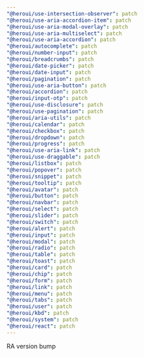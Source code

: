 ```yaml
---
"@heroui/use-intersection-observer": patch
"@heroui/use-aria-accordion-item": patch
"@heroui/use-aria-modal-overlay": patch
"@heroui/use-aria-multiselect": patch
"@heroui/use-aria-accordion": patch
"@heroui/autocomplete": patch
"@heroui/number-input": patch
"@heroui/breadcrumbs": patch
"@heroui/date-picker": patch
"@heroui/date-input": patch
"@heroui/pagination": patch
"@heroui/use-aria-button": patch
"@heroui/accordion": patch
"@heroui/input-otp": patch
"@heroui/use-disclosure": patch
"@heroui/use-pagination": patch
"@heroui/aria-utils": patch
"@heroui/calendar": patch
"@heroui/checkbox": patch
"@heroui/dropdown": patch
"@heroui/progress": patch
"@heroui/use-aria-link": patch
"@heroui/use-draggable": patch
"@heroui/listbox": patch
"@heroui/popover": patch
"@heroui/snippet": patch
"@heroui/tooltip": patch
"@heroui/avatar": patch
"@heroui/button": patch
"@heroui/navbar": patch
"@heroui/select": patch
"@heroui/slider": patch
"@heroui/switch": patch
"@heroui/alert": patch
"@heroui/input": patch
"@heroui/modal": patch
"@heroui/radio": patch
"@heroui/table": patch
"@heroui/toast": patch
"@heroui/card": patch
"@heroui/chip": patch
"@heroui/form": patch
"@heroui/link": patch
"@heroui/menu": patch
"@heroui/tabs": patch
"@heroui/user": patch
"@heroui/kbd": patch
"@heroui/system": patch
"@heroui/react": patch
---
```


RA version bump
